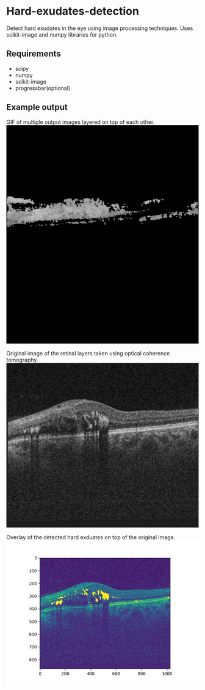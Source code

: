 # Hard-exudates-detection
Detect hard exudates in the eye using image processing techniques.
Uses scikit-image and numpy libraries for python.

## Requirements
* scipy
* numpy
* scikit-image
* progressbar(optional)

## Example output

GIF of multiple output images layered on top of each other. 
![Animation of output images layered on top of each other](https://github.com/rskpdev/Hard-exudates-detection/blob/master/images/Projections%20of%20output1.gif)

Original image of the retinal layers taken using optical coherence tomography.
![original scan](https://github.com/rskpdev/Hard-exudates-detection/blob/master/images/original.jpg)

Overlay of the detected hard exduates on top of the original image.
![overlay](https://github.com/rskpdev/Hard-exudates-detection/blob/master/images/overlay.jpeg)


